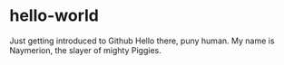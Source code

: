 # hello-world
Just getting introduced to Github
Hello there, puny human. My name is Naymerion, the slayer of mighty Piggies.
